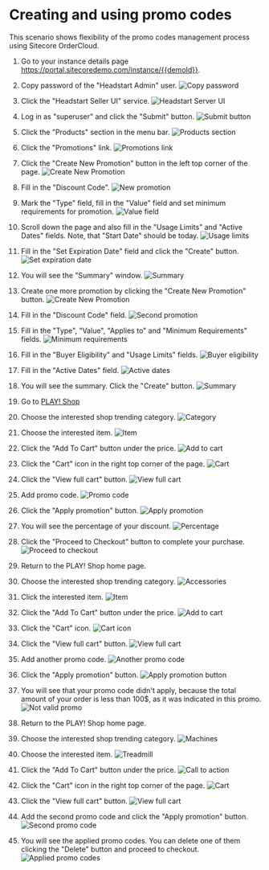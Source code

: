 # Creating and using promo codes

This scenario shows flexibility of the promo codes management process using Sitecore OrderCloud.

1. Go to your instance details page <https://portal.sitecoredemo.com/instance/{{demoId}}>.

1. Copy password of the "Headstart Admin" user.
![Copy password](./media/copy-password.png)

1. Click the "Headstart Seller UI" service.
![Headstart Server UI](./media/headstart-seller.png)

1. Log in as "superuser" and click the "Submit" button.
![Submit button](./media/submit-button.png)

1. Click the "Products" section in the menu bar.
![Products section](./media/products.png)

1. Click the "Promotions" link.
![Promotions link](./media/promotions.png)

1. Click the "Create New Promotion" button in the left top corner of the page.
![Create New Promotion](./media/create-new-promotion.png)

1. Fill in the "Discount Code".
![New promotion](./media/new-promotion.png)

1. Mark the "Type" field, fill in the "Value" field and set minimum requirements for promotion.
![Value field](./media/value.png)

1. Scroll down the page and also fill in the "Usage Limits" and "Active Dates" fields. Note, that "Start Date" should be today.
![Usage limits](./media/usage-limits.png)

1. Fill in the "Set Expiration Date" field and click the "Create" button.
![Set expiration date](./media/set-expiration-date.png)

1. You will see the "Summary" window.
![Summary](./media/summary.png)

1. Create one more promotion by clicking the "Create New Promotion" button.
![Create New Promotion](./media/create-new-promotion.png)

1. Fill in the "Discount Code" field.
![Second promotion](./media/second-promotion.png)

1. Fill in the "Type", "Value", "Applies to" and "Minimum Requirements" fields.
![Minimum requirements](./media/minimum-requirements.png)

1. Fill in the "Buyer Eligibility" and "Usage Limits" fields.
![Buyer eligibility](./media/buyer-eligibility.png)

1. Fill in the "Active Dates" field.
![Active dates](./media/active-dates.png)

1. You will see the summary. Click the "Create" button.
![Summary](./media/summary-field.png)

1. Go to [PLAY! Shop](https://{{demoName}}-{{demoUid}}-website.vercel.app/shop)

1. Choose the interested shop trending category.
![Category](./media/category.png)

1. Choose the interested item.
![Item](./media/item.png)

1. Click the "Add To Cart" button under the price.
![Add to cart](./media/add-to-cart.png)

1. Click the "Cart" icon in the right top corner of the page.
![Cart](./media/cart.png)

1. Click the "View full cart" button.
![View full cart](./media/view-full-cart.png)

1. Add promo code.
![Promo code](./media/promo-code.png)

1. Click the "Apply promotion" button.
![Apply promotion](./media/apply-promotion.png)

1. You will see the percentage of your discount.
![Percentage](./media/percentage.png)

1. Click the "Proceed to Checkout" button to complete your purchase.
![Proceed to checkout](./media/proceed-to-checkout.png)

1. Return to the PLAY! Shop home page.
1. Choose the interested shop trending category.
![Accessories](./media/accessories.png)

1. Click the interested item.
![Item](./media/yoga-item.png)

1. Click the "Add To Cart" button under the price.
![Add to cart](./media/add-to-cart-button.png)

1. Click the "Cart" icon.
![Cart icon](./media/cart-icon.png)

1. Click the "View full cart" button.
![View full cart](./media/view-full-cart-button.png)

1. Add another promo code.
![Another promo code](./media/another-promo-code.png)

1. Click the "Apply promotion" button.
![Apply promotion button](./media/apply-promotion-button.png)

1. You will see that your promo code didn't apply, because the total amount of your order is less than 100$, as it was indicated in this promo.
![Not valid promo](./media/not-valid-promo.png)

1. Return to the PLAY! Shop home page.
1. Choose the interested shop trending category.
![Machines](./media/machines.png)

1. Choose the interested item.
![Treadmill](./media/treadmill.png)

1. Click the "Add To Cart" button under the price.
![Call to action](./media/call-to-action.png)

1. Click the "Cart" icon in the right top corner of the page.
![Cart](./media/cart-button.png)

1. Click the "View full cart" button.
![View full cart](./media/view-full-cart-action.png)

1. Add the second promo code and click the "Apply promotion" button.
![Second promo code](./media/second-promo-code.png)

1. You will see the applied promo codes. You can delete one of them clicking the "Delete" button and proceed to checkout.
![Applied promo codes](./media/applied-promo.png)
